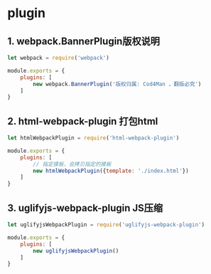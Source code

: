 # plugin

## 1. webpack.BannerPlugin版权说明

```js
let webpack = require('webpack')

module.exports = {
	plugins: [
        new webpack.BannerPlugin('版权归属: Cod4Man ，翻版必究')
    ]
}
```



## 2. html-webpack-plugin 打包html

```js
let htmlWebpackPlugin = require('html-webpack-plugin')

module.exports = {
	plugins: [
        // 指定摸板，会拷贝指定的摸板
        new htmlWebpackPlugin({template: './index.html'})
    ]
}
```



## 3. uglifyjs-webpack-plugin JS压缩

```js
let uglifyjsWebpackPlugin = require('uglifyjs-webpack-plugin')

module.exports = {
	plugins: [
        new uglifyjsWebpackPlugin()
    ]
}
```

